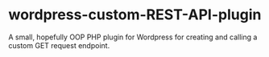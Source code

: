 # wordpress-custom-REST-API-plugin
A small, hopefully OOP PHP plugin for Wordpress for creating and calling a custom GET request endpoint.
